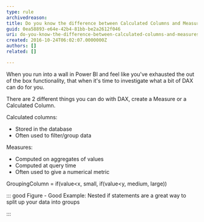 ```yaml
---
type: rule
archivedreason: 
title: Do you know the difference between Calculated Columns and Measures in Power BI?
guid: 0ea58893-e64e-42b4-81bb-be2a2612f046
uri: do-you-know-the-difference-between-calculated-columns-and-measures-in-power-bi
created: 2016-10-24T06:02:07.0000000Z
authors: []
related: []

---
```


When you run into a wall in Power BI and feel like you've exhausted the out of the box functionality, that when it's time to investigate what a bit of DAX can do for you. 

<!--endintro-->

There are 2 different things you can do with DAX, create a Measure or a Calculated Column.

Calculated columns:

* Stored in the database
* Often used to filter/group data




Measures:



* Computed on aggregates of values
* Computed at query time
* Often used to give a numerical metric





GroupingColumn = if(value&lt;x, small, if(value&lt;y, medium, large))


::: good
Figure - Good Example: Nested if statements are a great way to split up your data into groups

:::
